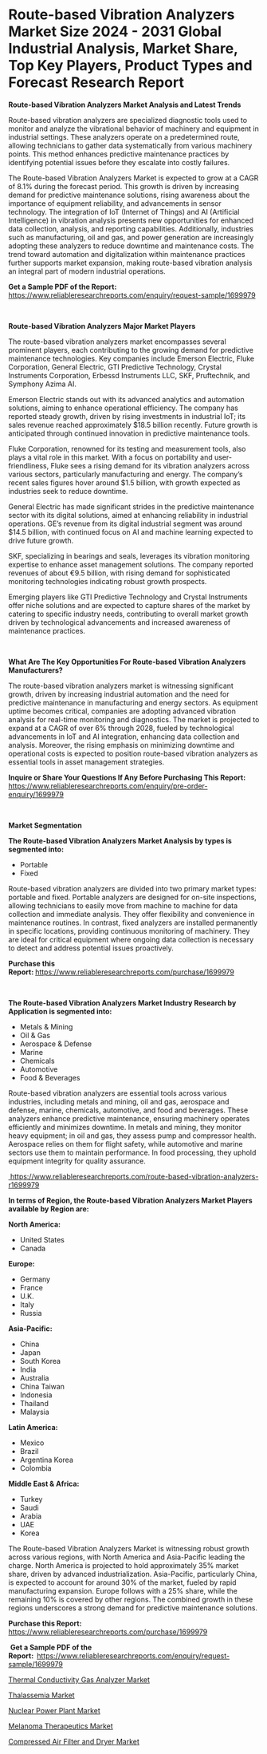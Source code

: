 <p><h1>Route-based Vibration Analyzers Market Size 2024 - 2031 Global Industrial Analysis, Market Share, Top Key Players, Product Types and Forecast Research Report</h1></p><p><strong>Route-based Vibration Analyzers Market Analysis and Latest Trends</strong></p>
<p><p>Route-based vibration analyzers are specialized diagnostic tools used to monitor and analyze the vibrational behavior of machinery and equipment in industrial settings. These analyzers operate on a predetermined route, allowing technicians to gather data systematically from various machinery points. This method enhances predictive maintenance practices by identifying potential issues before they escalate into costly failures. </p><p>The Route-based Vibration Analyzers Market is expected to grow at a CAGR of 8.1% during the forecast period. This growth is driven by increasing demand for predictive maintenance solutions, rising awareness about the importance of equipment reliability, and advancements in sensor technology. The integration of IoT (Internet of Things) and AI (Artificial Intelligence) in vibration analysis presents new opportunities for enhanced data collection, analysis, and reporting capabilities. Additionally, industries such as manufacturing, oil and gas, and power generation are increasingly adopting these analyzers to reduce downtime and maintenance costs. The trend toward automation and digitalization within maintenance practices further supports market expansion, making route-based vibration analysis an integral part of modern industrial operations.</p></p>
<p><strong>Get a Sample PDF of the Report:&nbsp;</strong> <a href="https://www.reliableresearchreports.com/enquiry/request-sample/1699979?utm_campaign=38&utm_medium=2&utm_source=Github&utm_content=ia&utm_term=21102024&utm_id=route-based-vibration-analyzers">https://www.reliableresearchreports.com/enquiry/request-sample/1699979</a></p>
<p>&nbsp;</p>
<p><strong>Route-based Vibration Analyzers Major Market Players</strong></p>
<p><p>The route-based vibration analyzers market encompasses several prominent players, each contributing to the growing demand for predictive maintenance technologies. Key companies include Emerson Electric, Fluke Corporation, General Electric, GTI Predictive Technology, Crystal Instruments Corporation, Erbessd Instruments LLC, SKF, Pruftechnik, and Symphony Azima AI.</p><p>Emerson Electric stands out with its advanced analytics and automation solutions, aiming to enhance operational efficiency. The company has reported steady growth, driven by rising investments in industrial IoT; its sales revenue reached approximately $18.5 billion recently. Future growth is anticipated through continued innovation in predictive maintenance tools.</p><p>Fluke Corporation, renowned for its testing and measurement tools, also plays a vital role in this market. With a focus on portability and user-friendliness, Fluke sees a rising demand for its vibration analyzers across various sectors, particularly manufacturing and energy. The company’s recent sales figures hover around $1.5 billion, with growth expected as industries seek to reduce downtime.</p><p>General Electric has made significant strides in the predictive maintenance sector with its digital solutions, aimed at enhancing reliability in industrial operations. GE’s revenue from its digital industrial segment was around $14.5 billion, with continued focus on AI and machine learning expected to drive future growth.</p><p>SKF, specializing in bearings and seals, leverages its vibration monitoring expertise to enhance asset management solutions. The company reported revenues of about €9.5 billion, with rising demand for sophisticated monitoring technologies indicating robust growth prospects.</p><p>Emerging players like GTI Predictive Technology and Crystal Instruments offer niche solutions and are expected to capture shares of the market by catering to specific industry needs, contributing to overall market growth driven by technological advancements and increased awareness of maintenance practices.</p></p>
<p>&nbsp;</p>
<p><strong>What Are The Key Opportunities For Route-based Vibration Analyzers Manufacturers?</strong></p>
<p><p>The route-based vibration analyzers market is witnessing significant growth, driven by increasing industrial automation and the need for predictive maintenance in manufacturing and energy sectors. As equipment uptime becomes critical, companies are adopting advanced vibration analysis for real-time monitoring and diagnostics. The market is projected to expand at a CAGR of over 6% through 2028, fueled by technological advancements in IoT and AI integration, enhancing data collection and analysis. Moreover, the rising emphasis on minimizing downtime and operational costs is expected to position route-based vibration analyzers as essential tools in asset management strategies.</p></p>
<p><strong>Inquire or Share Your Questions If Any Before Purchasing This Report:</strong> <a href="https://www.reliableresearchreports.com/enquiry/pre-order-enquiry/1699979?utm_campaign=38&utm_medium=2&utm_source=Github&utm_content=ia&utm_term=21102024&utm_id=route-based-vibration-analyzers">https://www.reliableresearchreports.com/enquiry/pre-order-enquiry/1699979</a></p>
<p>&nbsp;</p>
<p><strong>Market Segmentation</strong></p>
<p><strong>The Route-based Vibration Analyzers Market Analysis by types is segmented into:</strong></p>
<p><ul><li>Portable</li><li>Fixed</li></ul></p>
<p><p>Route-based vibration analyzers are divided into two primary market types: portable and fixed. Portable analyzers are designed for on-site inspections, allowing technicians to easily move from machine to machine for data collection and immediate analysis. They offer flexibility and convenience in maintenance routines. In contrast, fixed analyzers are installed permanently in specific locations, providing continuous monitoring of machinery. They are ideal for critical equipment where ongoing data collection is necessary to detect and address potential issues proactively.</p></p>
<p><strong>Purchase this Report:&nbsp;</strong><a href="https://www.reliableresearchreports.com/purchase/1699979?utm_campaign=38&utm_medium=2&utm_source=Github&utm_content=ia&utm_term=21102024&utm_id=route-based-vibration-analyzers">https://www.reliableresearchreports.com/purchase/1699979</a></p>
<p>&nbsp;</p>
<p><strong>The Route-based Vibration Analyzers Market Industry Research by Application is segmented into:</strong></p>
<p><ul><li>Metals & Mining</li><li>Oil & Gas</li><li>Aerospace & Defense</li><li>Marine</li><li>Chemicals</li><li>Automotive</li><li>Food & Beverages</li></ul></p>
<p><p>Route-based vibration analyzers are essential tools across various industries, including metals and mining, oil and gas, aerospace and defense, marine, chemicals, automotive, and food and beverages. These analyzers enhance predictive maintenance, ensuring machinery operates efficiently and minimizes downtime. In metals and mining, they monitor heavy equipment; in oil and gas, they assess pump and compressor health. Aerospace relies on them for flight safety, while automotive and marine sectors use them to maintain performance. In food processing, they uphold equipment integrity for quality assurance.</p></p>
<p><a href="https://www.reliableresearchreports.com/route-based-vibration-analyzers-r1699979?utm_campaign=38&utm_medium=2&utm_source=Github&utm_content=ia&utm_term=21102024&utm_id=route-based-vibration-analyzers">&nbsp;https://www.reliableresearchreports.com/route-based-vibration-analyzers-r1699979</a></p>
<p><strong>In terms of Region, the Route-based Vibration Analyzers Market Players available by Region are:</strong></p>
<p>
    <p> <strong> North America: </strong>
        <ul>
            <li>United States</li>
            <li>Canada</li>
        </ul>
        </p> 
    <p> <strong> Europe: </strong>
        <ul>
            <li>Germany</li>
            <li>France</li>
            <li>U.K.</li>
            <li>Italy</li>
            <li>Russia</li>
        </ul>
        </p> 
    <p> <strong> Asia-Pacific: </strong>
        <ul>
            <li>China</li>
            <li>Japan</li>
            <li>South Korea</li>
            <li>India</li>
            <li>Australia</li>
            <li>China Taiwan</li>
            <li>Indonesia</li>
            <li>Thailand</li>
            <li>Malaysia</li>
        </ul>
        </p> 
    <p> <strong> Latin America: </strong>
        <ul>
            <li>Mexico</li>
            <li>Brazil</li>
            <li>Argentina Korea</li>
            <li>Colombia</li>
        </ul>
        </p> 
    <p> <strong> Middle East & Africa: </strong>
        <ul>
            <li>Turkey</li>
            <li>Saudi</li>
            <li>Arabia</li>
            <li>UAE</li>
            <li>Korea</li>
        </ul>
    </p>
    </p>
<p><p>The Route-based Vibration Analyzers Market is witnessing robust growth across various regions, with North America and Asia-Pacific leading the charge. North America is projected to hold approximately 35% market share, driven by advanced industrialization. Asia-Pacific, particularly China, is expected to account for around 30% of the market, fueled by rapid manufacturing expansion. Europe follows with a 25% share, while the remaining 10% is covered by other regions. The combined growth in these regions underscores a strong demand for predictive maintenance solutions.</p></p>
<p><strong>Purchase this Report: </strong><a href="https://www.reliableresearchreports.com/purchase/1699979?utm_campaign=38&utm_medium=2&utm_source=Github&utm_content=ia&utm_term=21102024&utm_id=route-based-vibration-analyzers">https://www.reliableresearchreports.com/purchase/1699979</a></p>
<p>&nbsp;<strong>Get a Sample PDF of the Report:&nbsp;&nbsp;</strong><a href="https://www.reliableresearchreports.com/enquiry/request-sample/1699979?utm_campaign=38&utm_medium=2&utm_source=Github&utm_content=ia&utm_term=21102024&utm_id=route-based-vibration-analyzers">https://www.reliableresearchreports.com/enquiry/request-sample/1699979</a></p>
<p><strong></strong></p>
<p><p><a href="https://github.com/hegwervaemeruk/Market-Research-Report-List-1/blob/main/thermal-conductivity-gas-analyzer-market.md?utm_campaign=38&utm_medium=2&utm_source=Github&utm_content=ia&utm_term=21102024&utm_id=route-based-vibration-analyzers">Thermal Conductivity Gas Analyzer Market</a></p><p><a href="https://www.linkedin.com/pulse/thalassemia-market-indicators-size-regional-breakdown-player-uvblc?utm_campaign=38&utm_medium=2&utm_source=Github&utm_content=ia&utm_term=21102024&utm_id=route-based-vibration-analyzers">Thalassemia Market</a></p><p><a href="https://issuu.com/reportprime-2/docs/nuclear-power-plant-market-size-203_e534510f058d39?utm_campaign=38&utm_medium=2&utm_source=Github&utm_content=ia&utm_term=21102024&utm_id=route-based-vibration-analyzers">Nuclear Power Plant Market</a></p><p><a href="https://www.linkedin.com/pulse/global-melanoma-therapeutics-market-size-trends-analysis-regional-o7wec?utm_campaign=38&utm_medium=2&utm_source=Github&utm_content=ia&utm_term=21102024&utm_id=route-based-vibration-analyzers">Melanoma Therapeutics Market</a></p><p><a href="https://issuu.com/reportprime-2/docs/compressed-air-filter-and-dryer-mar_53f04c5099392d?utm_campaign=38&utm_medium=2&utm_source=Github&utm_content=ia&utm_term=21102024&utm_id=route-based-vibration-analyzers">Compressed Air Filter and Dryer Market</a></p></p>